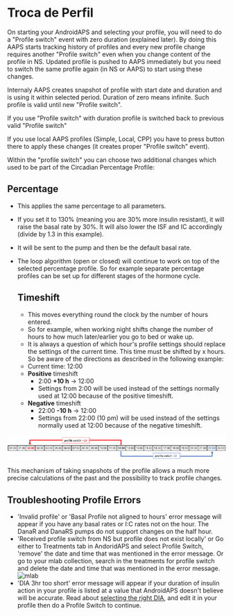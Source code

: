 # Troca de Perfil

On starting your AndroidAPS and selecting your profile, you will need to do a "Profile switch" event with zero duration (explained later). By doing this AAPS starts tracking history of profiles and every new profile change requires another "Profile switch" even when you change content of the profile in NS. Updated profile is pushed to AAPS immediately but you need to switch the same profile again (in NS or AAPS) to start using these changes.

Internaly AAPS creates snapshot of profile with start date and duration and is using it within selected period. Duration of zero means infinite. Such profile is valid until new "Profile switch".

If you use "Profile switch" with duration profile is switched back to previous valid "Profile switch"

If you use local AAPS profiles (Simple, Local, CPP) you have to press button there to apply these changes (it creates proper "Profile switch" event).

Within the "profile switch" you can choose two additional changes which used to be part of the Circadian Percentage Profile:

## Percentage

* This applies the same percentage to all parameters. 
* If you set it to 130% (meaning you are 30% more insulin resistant), it will raise the basal rate by 30%. It will also lower the ISF and IC accordingly (divide by 1.3 in this example). 
* It will be sent to the pump and then be the default basal rate. 
* The loop algorithm (open or closed) will continue to work on top of the selected percentage profile. So for example separate percentage profiles can be set up for different stages of the hormone cycle.
    
    ## Timeshift
    
    * This moves everything round the clock by the number of hours entered. 
    * So for example, when working night shifts change the number of hours to how much later/earlier you go to bed or wake up.
    * It is always a question of which hour's profile settings should replace the settings of the current time. This time must be shifted by x hours. So be aware of the directions as described in the following example:
    * Current time: 12:00
    * **Positive** timeshift 
        * 2:00 **+10 h** -> 12:00
        * Settings from 2:00 will be used instead of the settings normally used at 12:00 because of the positive timeshift.
    * **Negative** timeshift 
        * 22:00 **-10 h** -> 12:00
        * Settings from 22:00 (10 pm) will be used instead of the settings normally used at 12:00 because of the negative timeshift.

![Profile switch timeshift directions](../images/ProfileSwitch_PlusMinus.png)

This mechanism of taking snapshots of the profile allows a much more precise calculations of the past and the possibility to track profile changes.

## Troubleshooting Profile Errors

* 'Invalid profile' or 'Basal Profile not aligned to hours' error message will appear if you have any basal rates or I:C rates not on the hour. The DanaR and DanaRS pumps do not support changes on the half hour.
* 'Received profile switch from NS but profile does not exist locally' or Go either to Treatments tab in AndoridAPS and select Profile Switch, 'remove' the date and time that was mentioned in the error message. Or go to your mlab collection, search in the treatments for profile switch and delete the date and time that was mentioned in the error message. ![mlab](https://files.gitter.im/MilosKozak/AndroidAPS/I5am/image.png)
* 'DIA 3hr too short' error message will appear if your duration of insulin action in your profile is listed at a value that AndroidAPS doesn't believe will be accurate. Read about [selecting the right DIA](http://www.diabettech.com/insulin/why-we-are-regularly-wrong-in-the-duration-of-insulin-action-dia-times-we-use-and-why-it-matters/), and edit it in your profile then do a Profile Switch to continue.